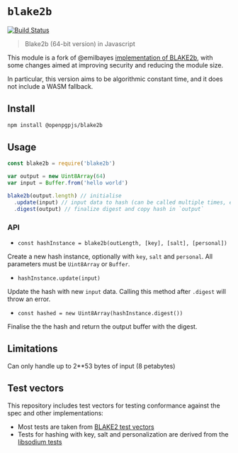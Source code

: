 # `blake2b`

[![Build Status](https://travis-ci.org/emilbayes/blake2b.svg?branch=master)](https://travis-ci.org/emilbayes/blake2b)

> Blake2b (64-bit version) in Javascript

This module is a fork of @emilbayes
[implementation of BLAKE2b](https://github.com/emilbayes/blakejs), with some changes aimed at improving security and reducing the module size.

In particular, this version aims to be algorithmic constant time, and it does not include a WASM fallback.

## Install

```sh
npm install @openpgpjs/blake2b
```

## Usage

```js
const blake2b = require('blake2b')

var output = new Uint8Array(64)
var input = Buffer.from('hello world')

blake2b(output.length) // initialise
  .update(input) // input data to hash (can be called multiple times, e.g. when streaming)
  .digest(output) // finalize digest and copy hash in `output`
```

### API

- `const hashInstance = blake2b(outLength, [key], [salt], [personal])`

Create a new hash instance, optionally with `key`, `salt` and
`personal`.
All parameters must be `Uint8Array` or `Buffer`.

- `hashInstance.update(input)`

Update the hash with new `input` data. Calling this method after `.digest` will throw an error.

- `const hashed = new Uint8Array(hashInstance.digest())`

Finalise the the hash and return the output buffer with the digest.


## Limitations
Can only handle up to 2**53 bytes of input (8 petabytes)


## Test vectors

This repository includes test vectors for testing conformance
against the spec and other implementations:

* Most tests are taken from [BLAKE2 test vectors](https://github.com/BLAKE2/BLAKE2/blob/5cbb39c9ef8007f0b63723e3aea06cd0887e36ad/testvectors/blake2-kat.json)
* Tests for hashing with key, salt and personalization are derived from the [libsodium tests](https://github.com/jedisct1/libsodium/blob/3a9c4c38f7dbe671d91dcfa267c919734b4923df/test/default/generichash3.c)

